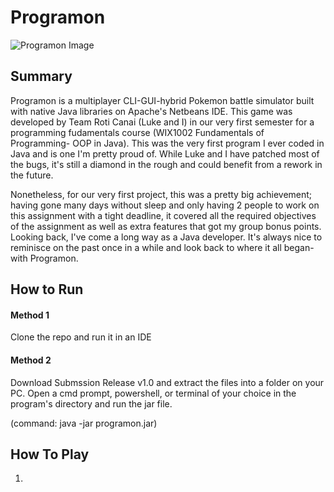 # Programon
![Programon Image]()

## Summary
  Programon is a multiplayer CLI-GUI-hybrid Pokemon battle simulator built with native Java libraries on Apache's Netbeans IDE. This game was developed by Team Roti Canai (Luke and I) in our very first semester for a programming fudamentals course (WIX1002 Fundamentals of Programming- OOP in Java). This was the very first program I ever coded in Java and is one I'm pretty proud of. While Luke and I have patched most of the bugs, it's still a diamond in the rough and could benefit from a rework in the future.
  
  Nonetheless, for our very first project, this was a pretty big achievement; having gone many days without sleep and only having 2 people to work on this assignment with a tight deadline, it covered all the required objectives of the assignment as well as extra features that got my group bonus points. Looking back, I've come a long way as a Java developer. It's always nice to reminisce on the past once in a while and look back to where it all began- with Programon.
  
## How to Run
#### Method 1
Clone the repo and run it in an IDE

#### Method 2
Download Submssion Release v1.0 and extract the files into a folder on your PC. Open a cmd prompt, powershell, or terminal of your choice in the program's directory and run the jar file.

(command: java -jar programon.jar)

## How To Play
1) 






